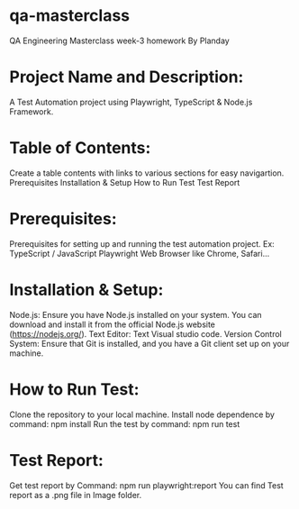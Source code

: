 # qa-masterclass
QA Engineering Masterclass week-3 homework By Planday

# Project Name and Description:
A Test Automation project using Playwright, TypeScript & Node.js Framework.

# Table of Contents:
Create a table contents with links to various sections for easy navigartion.
    Prerequisites
    Installation & Setup
    How to Run Test
    Test Report

# Prerequisites:
Prerequisites for setting up and running the test automation project.
Ex: TypeScript / JavaScript
    Playwright 
    Web Browser like Chrome, Safari... 

# Installation & Setup:
Node.js: Ensure you have Node.js installed on your system. You can download and install it from the official Node.js website (https://nodejs.org/).
Text Editor: Text Visual studio code.
Version Control System: Ensure that Git is installed, and you have a Git client set up on your machine.

# How to Run Test:
Clone the repository to your local machine.
Install node dependence by  
 command: npm install
Run the test by 
 command: npm run test

# Test Report:
Get test report by 
Command:  npm run playwright:report
You can find Test report as a .png file in Image folder.


